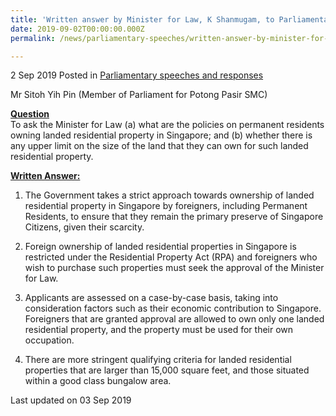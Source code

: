 ```yaml
---
title: 'Written answer by Minister for Law, K Shanmugam, to Parliamentary Question on landed residential property owned by permanent residents'
date: 2019-09-02T00:00:00.000Z
permalink: /news/parliamentary-speeches/written-answer-by-minister-for-law-k-shanmugam-to-pq-on-anded-residential-property-owned-by-pr/

---
```



2 Sep 2019 Posted in [Parliamentary speeches and responses](/news/parliamentary-speeches)

Mr Sitoh Yih Pin (Member of Parliament for Potong Pasir SMC)

**<u>Question</u>**  
To ask the Minister for Law (a) what are the policies on permanent residents owning landed residential property in Singapore; and (b) whether there is any upper limit on the size of the land that they can own for such landed residential property.


**<u>Written Answer:</u>**  


1. The Government takes a strict approach towards ownership of landed residential property in Singapore by foreigners, including Permanent Residents, to ensure that they remain the primary preserve of Singapore Citizens, given their scarcity.   
 
2. Foreign ownership of landed residential properties in Singapore is restricted under the Residential Property Act (RPA) and foreigners who wish to purchase such properties must seek the approval of the Minister for Law. 
 
3. Applicants are assessed on a case-by-case basis, taking into consideration factors such as their economic contribution to Singapore. Foreigners that are granted approval are allowed to own only one landed residential property, and the property must be used for their own occupation.
 
4. There are more stringent qualifying criteria for landed residential properties that are larger than 15,000 square feet, and those situated within a good class bungalow area.


<p class="right-side-updated">Last updated on 03 Sep 2019</p> 

